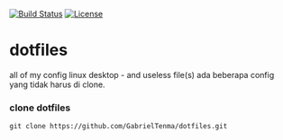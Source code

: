 
[![Build Status](https://travis-ci.com/yuune/dotfiles.svg?branch=master)](https://travis-ci.com/GabrielTenma/dotfiles)
[![License](https://img.shields.io/badge/license-MIT-blue.svg)](LICENSE)
# dotfiles
all of my config linux desktop - and useless file(s)
ada beberapa config yang tidak harus di clone.

### clone dotfiles

```
git clone https://github.com/GabrielTenma/dotfiles.git
```
